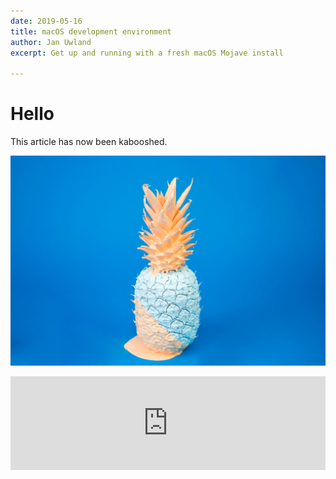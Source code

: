 ```yaml
---
date: 2019-05-16
title: macOS development environment
author: Jan Uwland
excerpt: Get up and running with a fresh macOS Mojave install

---
```

# Hello

This article has now been kabooshed.

![](/uploads/cody-davis-253925-unsplash.jpg)

<iframe width="100%" height="auto" src="https://www.youtube.com/embed/ZnuwB35GYMY" frameborder="0" allow="accelerometer; autoplay; encrypted-media; gyroscope; picture-in-picture" allowfullscreen></iframe>
